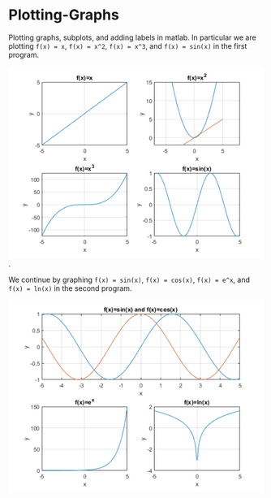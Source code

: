 # Plotting-Graphs
Plotting graphs, subplots, and adding labels in matlab.
In particular we are plotting `f(x) = x`, `f(x) = x^2`, `f(x) = x^3`, and `f(x) = sin(x)` in the first program.

![alt text](https://github.com/Kttra/Plotting-Graphs/blob/main/1.png).

We continue by graphing `f(x) = sin(x)`, `f(x) = cos(x)`, `f(x) = e^x`, and `f(x) = ln(x)` in the second program.

![alt text](https://github.com/Kttra/Plotting-Graphs/blob/main/2.png)
